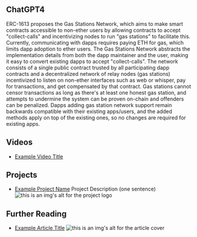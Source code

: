 ## ChatGPT4

ERC-1613 proposes the Gas Stations Network, which aims to make smart contracts accessible to non-ether users by allowing contracts to accept "collect-calls" and incentivizing nodes to run "gas stations" to facilitate this. Currently, communicating with dapps requires paying ETH for gas, which limits dapp adoption to ether users. The Gas Stations Network abstracts the implementation details from both the dapp maintainer and the user, making it easy to convert existing dapps to accept "collect-calls". The network consists of a single public contract trusted by all participating dapp contracts and a decentralized network of relay nodes (gas stations) incentivized to listen on non-ether interfaces such as web or whisper, pay for transactions, and get compensated by that contract. Gas stations cannot censor transactions as long as there's at least one honest gas station, and attempts to undermine the system can be proven on-chain and offenders can be penalized. Dapps adding gas station network support remain backwards compatible with their existing apps/users, and the added methods apply on top of the existing ones, so no changes are required for existing apps.

## Videos

- [Example Video Title](https://www.youtube.com/watch?v=TDGq4aeevgY)

## Projects

- [Example Project Name](https://xxxx.xxx/xxxxx) Project Description (one sentence) ![this is an img's alt for the project logo](https://xxxx.xxx/project-logo.xxx)

## Further Reading

- [Example Article Title](https://xxxx.xxx/xxxxx) ![this is an img's alt for the article cover](https://xxxx.xxx/article-cover.xxx)
